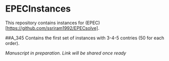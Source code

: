 # EPECInstances
This repository contains instances for (EPEC)[https://github.com/ssriram1992/EPECsolve].

##A_345
Contains the first set of instances with 3-4-5 contries (50 for each order).

*Manuscript in preparation. Link will be shared once ready*
